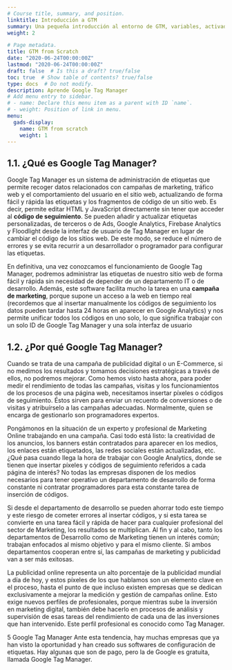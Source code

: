```yaml
---
# Course title, summary, and position.
linktitle: Introducción a GTM
summary: Una pequeña introducción al entorno de GTM, variables, activadores y etiquetas
weight: 2

# Page metadata.
title: GTM from Scratch
date: "2020-06-24T00:00:00Z"
lastmod: "2020-06-24T00:00:00Z"
draft: false  # Is this a draft? true/false
toc: true  # Show table of contents? true/false
type: docs  # Do not modify.
description: Aprende Google Tag Manager
# Add menu entry to sidebar.
# - name: Declare this menu item as a parent with ID `name`.
# - weight: Position of link in menu.
menu:
  gads-display:
    name: GTM from scratch
    weight: 1
---
```



## 1.1. ¿Qué es Google Tag Manager? 
Google Tag Manager es un sistema de administración de etiquetas que permite recoger datos relacionados con campañas de marketing, tráfico web y el comportamiento del usuario en el sitio web, actualizando de forma fácil y rápida las etiquetas y los fragmentos de código de un sitio web. Es decir, permite editar HTML y JavaScript directamente sin tener que acceder al **código de seguimiento**. Se pueden añadir y actualizar etiquetas personalizadas, de terceros o de Ads, Google Analytics, Firebase Analytics y Floodlight desde la interfaz de usuario de Tag Manager en lugar de cambiar el código de los sitios web. De este modo, se reduce el número de errores y se evita recurrir a un desarrollador o programador para configurar las etiquetas.

En definitiva, una vez conozcamos el funcionamiento de Google Tag Manager, podremos administrar las etiquetas de nuestro sitio web de forma fácil y rápida sin necesidad de depender de un departamento IT o de desarrollo. Además, este software facilita mucho la tarea en una **campaña de marketing**, porque supone un acceso a la web en tiempo real (recordemos que al insertar manualmente los códigos de seguimiento los datos pueden tardar hasta 24 horas en aparecer en Google Analytics) y nos permite unificar todos los códigos en uno solo, lo que significa trabajar con un solo ID de Google Tag Manager y una sola interfaz de usuario


## 1.2. ¿Por qué Google Tag Manager? 
Cuando se trata de una campaña de publicidad digital o un E-Commerce, si no medimos los resultados y tomamos decisiones estratégicas a través de ellos, no podremos mejorar. Como hemos visto hasta ahora, para poder medir el rendimiento de todas las campañas, visitas y los funcionamientos de los procesos de una página web, necesitamos insertar píxeles o códigos de seguimiento. Éstos sirven para enviar un recuento de conversiones o de visitas y atribuírselo a las campañas adecuadas. Normalmente, quien se encarga de gestionarlo son programadores expertos.

Pongámonos en la situación de un experto y profesional de Marketing Online trabajando en una campaña. Casi todo está listo: la creatividad de los anuncios, los banners están contratados para aparecer en los medios, los enlaces están etiquetados, las redes sociales están actualizadas, etc. ¿Qué pasa cuando llega la hora de trabajar con Google Analytics, donde se tienen que insertar píxeles y códigos de seguimiento referidos a cada página de interés? No todas las empresas disponen de los medios necesarios para tener operativo un departamento de desarrollo de forma constante ni contratar programadores para esta constante tarea de inserción de códigos.

Si desde el departamento de desarrollo se pueden ahorrar todo este tiempo y este riesgo de cometer errores al insertar códigos, y si esta tarea se convierte en una tarea fácil y rápida de hacer para cualquier profesional del sector de Marketing, los resultados se multiplican. Al fin y al cabo, tanto los departamentos de Desarrollo como de Marketing tienen un interés común; trabajan enfocados al mismo objetivo y para el mismo cliente. Si ambos departamentos cooperan entre sí, las campañas de marketing y publicidad van a ser más exitosas.

La publicidad online representa un alto porcentaje de la publicidad mundial a día de hoy, y estos píxeles de los que hablamos son un elemento clave en el proceso, hasta el punto de que incluso existen empresas que se dedican exclusivamente a mejorar la medición y gestión de campañas online. Esto exige nuevos perfiles de profesionales, porque mientras sube la inversión en marketing digital, también debe hacerlo en procesos de análisis y supervisión de esas tareas del rendimiento de cada una de las inversiones que han intervenido. Este perfil profesional es conocido como Tag Manager. 

5 
Google Tag Manager 
Ante esta tendencia, hay muchas empresas que ya han visto la oportunidad y han creado sus softwares de configuración de etiquetas. Hay algunas que son de pago, pero la de Google es gratuita, llamada Google Tag Manager. 
